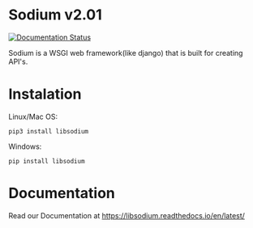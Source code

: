 # Sodium v2.01
[![Documentation Status](https://readthedocs.org/projects/libsodium/badge/?version=latest)](https://libsodium.readthedocs.io/en/latest/?badge=latest)

Sodium is a WSGI web framework(like django) that is built for creating API's.
# Instalation
Linux/Mac OS:
```
pip3 install libsodium
```
Windows:
```
pip install libsodium
```
# Documentation
Read our Documentation at <a>https://libsodium.readthedocs.io/en/latest/</a>
